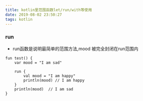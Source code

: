 ```yaml
---
title: kotlin里范围函数let/run/with等使用
date: 2019-08-02 23:50:27
tags: kotlin 
---
```


### run

-  run函数是说明最简单的范围方法,mood 被完全封闭在run范围内

```
fun test() {
    var mood = "I am sad"

    run {
        val mood = "I am happy"
        println(mood) // I am happy
    }
    println(mood)  // I am sad
}
```
<!-- more -->